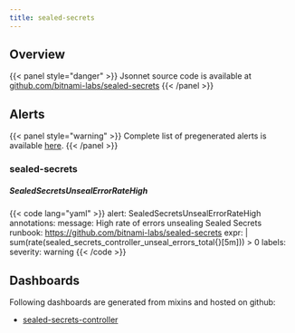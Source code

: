 ```yaml
---
title: sealed-secrets
---
```


## Overview



{{< panel style="danger" >}}
Jsonnet source code is available at [github.com/bitnami-labs/sealed-secrets](https://github.com/bitnami-labs/sealed-secrets/tree/master/contrib/prometheus-mixin)
{{< /panel >}}

## Alerts

{{< panel style="warning" >}}
Complete list of pregenerated alerts is available [here](https://github.com/cloudalchemy/mixins/blob/master/assets/sealed-secrets/alerts.yaml).
{{< /panel >}}

### sealed-secrets

##### SealedSecretsUnsealErrorRateHigh

{{< code lang="yaml" >}}
alert: SealedSecretsUnsealErrorRateHigh
annotations:
  message: High rate of errors unsealing Sealed Secrets
  runbook: https://github.com/bitnami-labs/sealed-secrets
expr: |
  sum(rate(sealed_secrets_controller_unseal_errors_total{}[5m])) > 0
labels:
  severity: warning
{{< /code >}}
 
## Dashboards
Following dashboards are generated from mixins and hosted on github:


- [sealed-secrets-controller](https://github.com/cloudalchemy/mixins/blob/master/assets/sealed-secrets/dashboards/sealed-secrets-controller.json)
